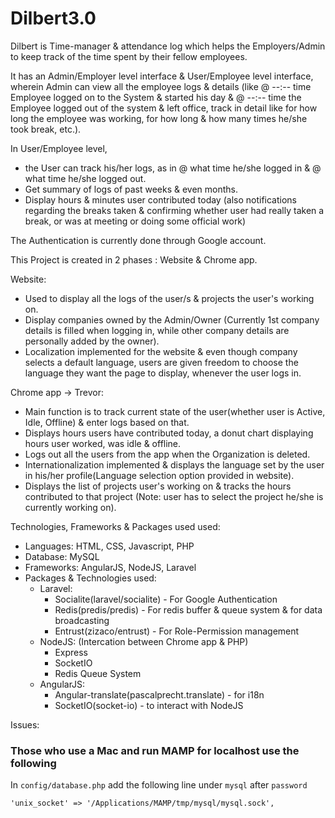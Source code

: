 # Dilbert3.0

Dilbert is Time-manager & attendance log which helps the Employers/Admin to keep track of the time spent by their fellow employees.

It has an Admin/Employer level interface & User/Employee level interface, wherein Admin can view all the employee logs & details (like @ --:-- time Employee logged on to the System & started his day & @ --:-- time the Employee logged out of the system & left office, track in detail like for how long the employee was working, for how long & how many times he/she took break, etc.).

In User/Employee level, 
* the User can track his/her logs, as in @ what time he/she logged in & @ what time he/she logged out.
* Get summary of logs of past weeks & even months.
* Display hours & minutes user contributed today (also notifications regarding the breaks taken & confirming  whether user had really taken a break, or was at meeting or doing some official work)


The Authentication is currently done through Google account.

This Project is created in 2 phases : Website & Chrome app.

Website:
* Used to display all the logs of the user/s & projects the user's working on.
* Display companies owned by the Admin/Owner (Currently 1st company details is filled when logging in, while other company details are personally added by the owner).
* Localization implemented for the website & even though company selects a default language, users are given freedom to choose the language they want the page to display, whenever the user logs in.

Chrome app -> Trevor:
* Main function is to track current state of the user(whether user is Active, Idle, Offline) & enter logs based on that.
* Displays hours users have contributed today, a donut chart displaying  hours user worked, was idle & offline.
* Logs out all the users from the app when the Organization is deleted.
* Internationalization implemented & displays the language set by the user in his/her profile(Language selection option provided in website).
* Displays the list of projects user's working on & tracks the hours contributed to that project (Note: user has to select the project he/she is currently working on).

Technologies, Frameworks & Packages used used:
* Languages: HTML, CSS, Javascript, PHP
* Database: MySQL
* Frameworks: AngularJS, NodeJS, Laravel
* Packages & Technologies used:
	- Laravel:
		* Socialite(laravel/socialite) - For Google Authentication
		* Redis(predis/predis) - For redis buffer & queue system & for data broadcasting
		* Entrust(zizaco/entrust) - For Role-Permission management
	- NodeJS: (Intercation between Chrome app & PHP)
		* Express
		* SocketIO
		* Redis Queue System
	- AngularJS:
		* Angular-translate(pascalprecht.translate) - for i18n
		* SocketIO(socket-io) - to interact with NodeJS



Issues:
### Those who use a Mac and run MAMP for localhost use the following

In `config/database.php` add the following line under `mysql` after `password`

```
'unix_socket' => '/Applications/MAMP/tmp/mysql/mysql.sock',
```
